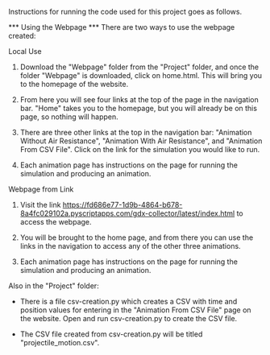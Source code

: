 Instructions for running the code used for this project goes as follows. 

*** Using the Webpage ***
There are two ways to use the webpage created: 

Local Use
1. Download the "Webpage" folder from the "Project" folder, and once the folder "Webpage" is downloaded, click on home.html.     This will bring you to the homepage of the website.

2. From here you will see four links at the top of the page in the navigation bar. "Home" takes you to the homepage, but you will already be on this page, so nothing will happen. 

3. There are three other links at the top in the navigation bar: "Animation Without Air Resistance", "Animation With Air Resistance", and "Animation From CSV File".  Click on the link for the simulation you would like to run. 

4. Each animation page has instructions on the page for running the simulation and producing an animation.  

Webpage from Link
1. Visit the link https://fd686e77-1d9b-4864-b678-8a4fc029102a.pyscriptapps.com/gdx-collector/latest/index.html to access the webpage. 

2. You will be brought to the home page, and from there you can use the links in the navigation to access any of the other three animations. 

3. Each animation page has instructions on the page for running the simulation and producing an animation.  


Also in the "Project" folder:
- There is a file csv-creation.py which creates a CSV with time and position values for entering in the "Animation From CSV File"
  page on the website.  Open and run csv-creation.py to create the CSV file.

- The CSV file created from csv-creation.py will be titled "projectile_motion.csv".  